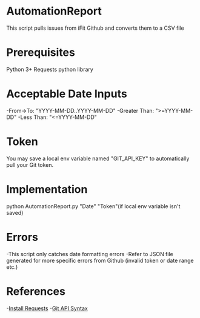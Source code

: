 # AutomationReport
This script pulls issues from iFit Github and converts them to a CSV file

# Prerequisites
Python 3+
Requests python library

# Acceptable Date Inputs
-From->To: "YYYY-MM-DD..YYYY-MM-DD"
-Greater Than: ">=YYYY-MM-DD"
-Less Than: "<=YYYY-MM-DD"

# Token
You may save a local env variable named "GIT_API_KEY" to automatically pull your Git token.

# Implementation
python AutomationReport.py "Date" "Token"(if local env variable isn't saved)

# Errors
-This script only catches date formatting errors
-Refer to JSON file generated for more specific errors from Github (invalid token or date range etc.)

# References
-[Install Requests](http://docs.python-requests.org/en/master/user/install/)
-[Git API Syntax](https://stackoverflow.com/questions/50745658/get-issues-on-a-date-range-from-github-enterprise-api/50749472#50749472)


